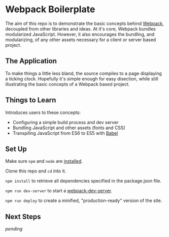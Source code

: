 # Webpack Boilerplate

The aim of this repo is to demonstrate the basic concepts behind [Webpack][1], decoupled from other libraries and ideas. At it's core, Webpack bundles modularized JavaScript. However, it also encourages the bundling, and modularizing, of any other assets necessary for a client or server based project.



## The Application

To make things a little less bland, the source compiles to a page displaying a ticking clock. Hopefully it's simple enough for easy disection, while still illustrating the basic concepts of a Webpack based project.



## Things to Learn

Introduces users to these concepts:

- Configuring a simple build process and dev server
- Bundling JavaScript and other assets (fonts and CSS)
- Transpiling JavaScript from ES6 to ES5 with [Babel][2]



## Set Up

Make sure `npm` and `node` are [installed][3].

Clone this repo and `cd` into it. 

`npm install` to retrieve all dependencies specified in the package.json file.

`npm run dev-server` to start a [webpack-dev-server][4].

`npm run deploy` to create a minified, "production-ready" version of the site.



## Next Steps

*pending*



[1]: http://webpack.github.io/
[2]: http://babeljs.io/
[3]: https://docs.npmjs.com/getting-started/installing-node
[4]: http://webpack.github.io/docs/webpack-dev-server.html


